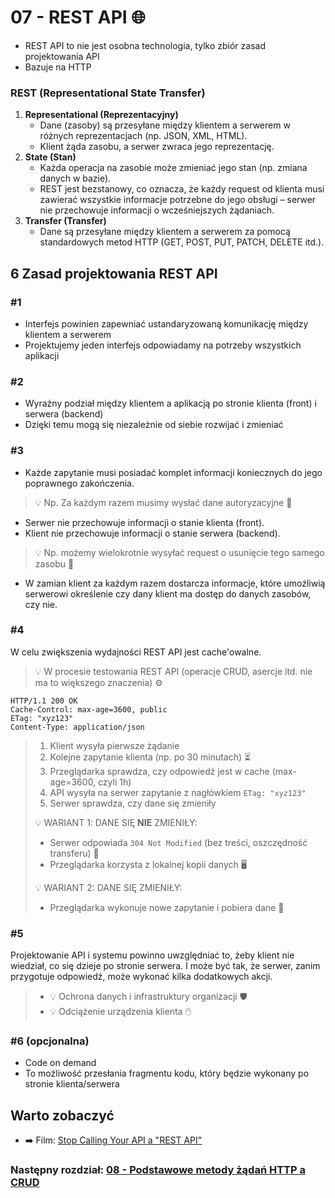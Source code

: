 # 07 - REST API 🌐

* REST API to nie jest osobna technologia, tylko zbiór zasad projektowania API
* Bazuje na HTTP

### REST (Representational State Transfer)

1. **Representational (Reprezentacyjny)**
    * Dane (zasoby) są przesyłane między klientem a serwerem w różnych reprezentacjach (np. JSON, XML, HTML).
    * Klient żąda zasobu, a serwer zwraca jego reprezentację.
2. **State (Stan)**
    * Każda operacja na zasobie może zmieniać jego stan (np. zmiana danych w bazie).
    * REST jest bezstanowy, co oznacza, że każdy request od klienta musi zawierać wszystkie informacje potrzebne do
      jego obsługi – serwer nie przechowuje informacji o wcześniejszych żądaniach.
3. **Transfer (Transfer)**
    * Dane są przesyłane między klientem a serwerem za pomocą standardowych metod HTTP (GET, POST, PUT, PATCH, DELETE
      itd.).

## 6 Zasad projektowania REST API

### #1

* Interfejs powinien zapewniać ustandaryzowaną komunikację między klientem a serwerem
* Projektujemy jeden interfejs odpowiadamy na potrzeby wszystkich aplikacji

### #2

* Wyraźny podział między klientem a aplikacją po stronie klienta (front) i serwera (backend)
* Dzięki temu mogą się niezależnie od siebie rozwijać i zmieniać

### #3

* Każde zapytanie musi posiadać komplet informacji koniecznych do jego poprawnego
  zakończenia.

> 💡 Np. Za każdym razem musimy wysłać dane autoryzacyjne 🔑

* Serwer nie przechowuje informacji o stanie klienta (front).
* Klient nie przechowuje informacji o stanie serwera (backend).

> 💡 Np. możemy wielokrotnie wysyłać request o usunięcie tego samego zasobu 🔄

* W zamian klient za każdym razem dostarcza informacje, które umożliwią serwerowi określenie czy dany klient ma
  dostęp do danych zasobów, czy nie.

### #4

W celu zwiększenia wydajności REST API jest cache'owalne.
> 💡 W procesie testowania REST API (operacje CRUD, asercje itd. nie ma to większego znaczenia) ⚙️

```text
HTTP/1.1 200 OK
Cache-Control: max-age=3600, public
ETag: "xyz123"
Content-Type: application/json
```

> 1. Klient wysyła pierwsze żądanie
> 2. Kolejne zapytanie klienta (np. po 30 minutach) ⏳
> 3. Przeglądarka sprawdza, czy odpowiedź jest w cache (max-age=3600, czyli 1h)
> 4. API wysyła na serwer zapytanie z nagłówkiem  ```ETag: "xyz123"```
> 5. Serwer sprawdza, czy dane się zmieniły
>
> 💡 WARIANT 1: DANE SIĘ **NIE** ZMIENIŁY:
> * Serwer odpowiada ```304 Not Modified``` (bez treści, oszczędność transferu) 💾
> * Przeglądarka korzysta z lokalnej kopii danych 🖥️
>
> 💡 WARIANT 2: DANE SIĘ ZMIENIŁY:
> * Przeglądarka wykonuje nowe zapytanie i pobiera dane 🔄

### #5

Projektowanie API i systemu powinno uwzględniać to, żeby klient nie wiedział, co się dzieje po
stronie serwera. I może być tak, że serwer, zanim przygotuje odpowiedź, może wykonać kilka
dodatkowych akcji.
> * 💡 Ochrona danych i infrastruktury organizacji 🛡️
> * 💡 Odciążenie urządzenia klienta 🖱️

### #6 (opcjonalna)

* Code on demand
* To możliwość przesłania fragmentu kodu, który będzie wykonany po stronie klienta/serwera

## Warto zobaczyć
* ➡️ Film: [Stop Calling Your API a "REST API"](https://www.youtube.com/watch?v=0vC4Xt4wqTk)

### Następny rozdział: [08 - Podstawowe metody żądań HTTP a CRUD](08-http-crud.md)